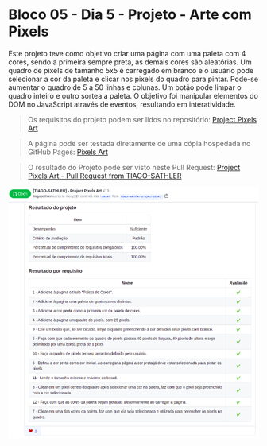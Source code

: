 # Bloco 05 - Dia 5 - Projeto - Arte com Pixels

Este projeto teve como objetivo criar uma página com uma paleta com 4 cores, sendo a primeira sempre preta, as demais cores são aleatórias. Um quadro de pixels de tamanho 5x5 é carregado em branco e o usuário pode selecionar a cor da paleta e clicar nos pixels do quadro para pintar. Pode-se aumentar o quadro de 5 a 50 linhas e colunas. Um botão pode limpar o quadro inteiro e outro sortea a paleta. O objetivo foi manipular elementos do DOM no JavaScript através de eventos, resultando em interatividade.

> Os requisitos do projeto podem ser lidos no repositório: [Project Pixels Art](https://github.com/tryber/sd-014-a-project-pixels-art)

> A página pode ser testada diretamente de uma cópia hospedada no GitHub Pages: [Pixels Art](https://tiagosathler.github.io/projects/pixels-art/index.html) 

> O resultado do Projeto pode ser visto neste Pull Request: [Project Pixels Art - Pull Request from TIAGO-SATHLER](https://github.com/tryber/sd-014-a-project-pixels-art/pull/13)

![](https://github.com/tiagosathler/trybe-exercises/blob/master/fundamentos/bloco-05-javascript-dom-eventos-e-web-storage/dia-5-projeto-arte-com-pixels/Project%20Pixel%20Art.png)
